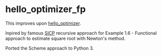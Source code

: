 # hello_optimizer_fp

This improves upon [hello_optimizer](https://github.com/nalbarr/hello_optimizer).

Inpired by famous [SICP](https://mitpress.mit.edu/sites/default/files/sicp/index.html) recursive approach for Example 1.6 - Functional approach to estimate square root with Newton's method.

Ported the Scheme approach to Python 3.